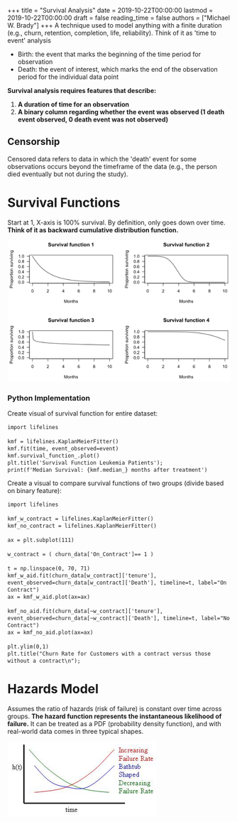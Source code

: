 +++
title = "Survival Analysis"
date = 2019-10-22T00:00:00
lastmod = 2019-10-22T00:00:00
draft = false
reading_time = false
authors = ["Michael W. Brady"]
+++
A technique used to model anything with a finite duration (e.g., churn, retention, completion, life, reliability). Think of it as 'time to event' analysis

- Birth: the event that marks the beginning of the time period for observation
- Death: the event of interest, which marks the end of the observation period for the individual data point

**Survival analysis requires features that describe:** 

1. **A duration of time for an observation**
2. **A binary column regarding whether the event was observed (1 death event observed, 0 death event was not observed)**

## Censorship

Censored data refers to data in which the 'death' event for some observations occurs beyond the timeframe of the data (e.g., the person died eventually but not during the study). 

# Survival Functions

Start at 1, X-axis is 100% survival. By definition, only goes down over time. **Think of it as backward cumulative distribution function.** 

![](Untitled-f1ffabf5-8193-4d6e-b124-92948ab24035.png)

### Python Implementation

Create visual of survival function for entire dataset: 

    import lifelines
    
    kmf = lifelines.KaplanMeierFitter()
    kmf.fit(time, event_observed=event)
    kmf.survival_function_.plot()
    plt.title('Survival Function Leukemia Patients');
    print(f'Median Survival: {kmf.median_} months after treatment')

Create a visual to compare survival functions of two groups (divide based on binary feature):

    import lifelines
    
    kmf_w_contract = lifelines.KaplanMeierFitter()
    kmf_no_contract = lifelines.KaplanMeierFitter()
    
    ax = plt.subplot(111)
    
    w_contract = ( churn_data['On_Contract']== 1 )
    
    t = np.linspace(0, 70, 71)
    kmf_w_aid.fit(churn_data[w_contract]['tenure'], event_observed=churn_data[w_contract]['Death'], timeline=t, label="On Contract")
    ax = kmf_w_aid.plot(ax=ax)
    
    kmf_no_aid.fit(churn_data[~w_contract]['tenure'], event_observed=churn_data[~w_contract]['Death'], timeline=t, label="No Contract")
    ax = kmf_no_aid.plot(ax=ax)
    
    plt.ylim(0,1)
    plt.title("Churn Rate for Customers with a contract versus those without a contract\n");

# Hazards Model

Assumes the ratio of hazards (risk of failure) is constant over time across groups. **The hazard function represents the instantaneous likelihood of failure.** It can be treated as a PDF (probability density function), and with real-world data comes in three typical shapes.

![](Untitled-76c7bcc6-4556-4bed-bead-b6240962b216.png)